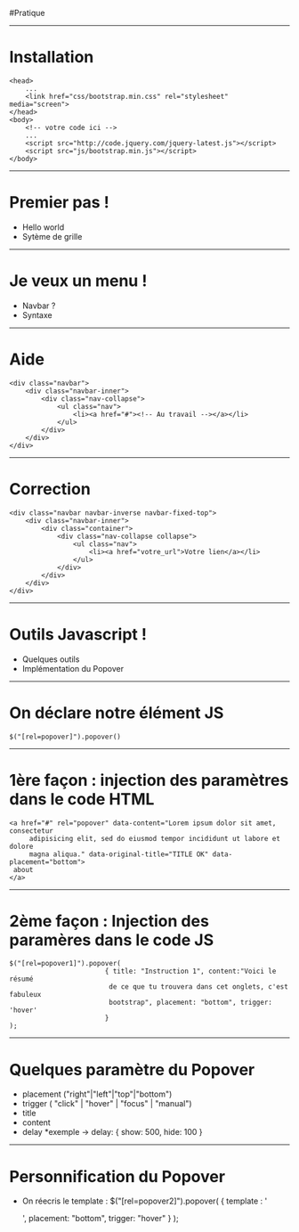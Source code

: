 #Pratique

---

# Installation

	<head>
		...
		<link href="css/bootstrap.min.css" rel="stylesheet" media="screen">
	</head>
	<body>
		<!-- votre code ici -->
		...
		<script src="http://code.jquery.com/jquery-latest.js"></script>
    	<script src="js/bootstrap.min.js"></script>
	</body>

---

# Premier pas !

*	Hello world
*	Sytème de grille

---

# Je veux un menu !

*	Navbar ?
*	Syntaxe

---

# Aide

	<div class="navbar">
		<div class="navbar-inner">
			<div class="nav-collapse">
				<ul class="nav">
					<li><a href="#"><!-- Au travail --></a></li>
				</ul>
			</div>
		</div>
	</div>

---

# Correction

	<div class="navbar navbar-inverse navbar-fixed-top">
		<div class="navbar-inner">
			<div class="container">
				<div class="nav-collapse collapse">
					<ul class="nav">
						<li><a href="votre_url">Votre lien</a></li>
					</ul>
				</div>
			</div>
		</div>
	</div>

---

# Outils Javascript !

* Quelques outils
* Implémentation du Popover

---

# On déclare notre élément JS

	$("[rel=popover]").popover()
	
---

# 1ère façon : injection des paramètres dans le code HTML

	<a href="#" rel="popover" data-content="Lorem ipsum dolor sit amet, consectetur
		 adipisicing elit, sed do eiusmod tempor incididunt ut labore et dolore
		 magna aliqua." data-original-title="TITLE OK" data-placement="bottom">
	 about
	</a>

---

# 2ème façon : Injection des paramères dans le code JS

	$("[rel=popover1]").popover(
							{ title: "Instruction 1", content:"Voici le résumé
		 					 de ce que tu trouvera dans cet onglets, c'est fabuleux
		 					 bootstrap", placement: "bottom", trigger: 'hover'
    						}
    );
    	
---

# Quelques paramètre du Popover

* placement ("right"|"left"|"top"|"bottom")
* trigger ( "click" | "hover" | "focus" | "manual")
* title
* content
* delay
*exemple -> delay: { show: 500, hide: 100 }
	
---

# Personnification du Popover

* On réecris le template :
	$("[rel=popover2]").popover(
							{ template : '<div class="popover"><div class="arrow"></div>
							  <div class="popover-inner"><div class="popover-content"><p></p>
							  </div></div></div>', placement: "bottom", trigger: "hover" 
							}
	);
	
